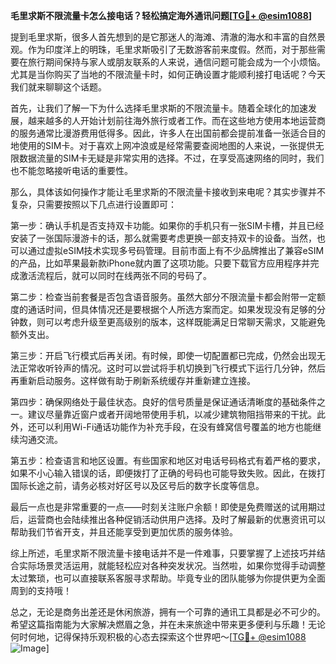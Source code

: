 **毛里求斯不限流量卡怎么接电话？轻松搞定海外通讯问题[[TG💪+ @esim1088](https://t.me/s/esim1088)]**

提到毛里求斯，很多人首先想到的是它那迷人的海滩、清澈的海水和丰富的自然景观。作为印度洋上的明珠，毛里求斯吸引了无数游客前来度假。然而，对于那些需要在旅行期间保持与家人或朋友联系的人来说，通信问题可能会成为一个小烦恼。尤其是当你购买了当地的不限流量卡时，如何正确设置才能顺利接打电话呢？今天我们就来聊聊这个话题。

首先，让我们了解一下为什么选择毛里求斯的不限流量卡。随着全球化的加速发展，越来越多的人开始计划前往海外旅行或者工作。而在这些地方使用本地运营商的服务通常比漫游费用低得多。因此，许多人在出国前都会提前准备一张适合目的地使用的SIM卡。对于喜欢上网冲浪或是经常需要查阅地图的人来说，一张提供无限数据流量的SIM卡无疑是非常实用的选择。不过，在享受高速网络的同时，我们也不能忽略接听电话的重要性。

那么，具体该如何操作才能让毛里求斯的不限流量卡接收到来电呢？其实步骤并不复杂，只需要按照以下几点进行设置即可：

第一步：确认手机是否支持双卡功能。如果你的手机只有一张SIM卡槽，并且已经安装了一张国际漫游卡的话，那么就需要考虑更换一部支持双卡的设备。当然，也可以通过虚拟eSIM技术实现多号码管理。目前市面上有不少品牌推出了兼容eSIM的产品，比如苹果最新款iPhone就内置了这项功能。只要下载官方应用程序并完成激活流程后，就可以同时在线两张不同的号码了。

第二步：检查当前套餐是否包含语音服务。虽然大部分不限流量卡都会附带一定额度的通话时间，但具体情况还是要根据个人所选方案而定。如果发现没有足够的分钟数，则可以考虑升级至更高级别的版本，这样既能满足日常聊天需求，又能避免额外支出。

第三步：开启飞行模式后再关闭。有时候，即使一切配置都已完成，仍然会出现无法正常收听铃声的情况。这时可以尝试将手机切换到飞行模式下运行几分钟，然后再重新启动服务。这样做有助于刷新系统缓存并重新建立连接。

第四步：确保网络处于最佳状态。良好的信号质量是保证通话清晰度的基础条件之一。建议尽量靠近窗户或者开阔地带使用手机，以减少建筑物阻挡带来的干扰。此外，还可以利用Wi-Fi通话功能作为补充手段，在没有蜂窝信号覆盖的地方也能继续沟通交流。

第五步：检查语言和地区设置。有些国家和地区对电话号码格式有着严格的要求，如果不小心输入错误的话，即便拨打了正确的号码也可能导致失败。因此，在拨打国际长途之前，请务必核对好区号以及区号后的数字长度等信息。

最后一点也是非常重要的一点——时刻关注账户余额！即使是免费赠送的试用期过后，运营商也会陆续推出各种促销活动供用户选择。及时了解最新的优惠资讯可以帮助我们节省开支，并且还能享受到更加优质的服务体验。

综上所述，毛里求斯不限流量卡接电话并不是一件难事，只要掌握了上述技巧并结合实际场景灵活运用，就能轻松应对各种突发状况。当然啦，如果你觉得手动调整太过繁琐，也可以直接联系客服寻求帮助。毕竟专业的团队能够为你提供更为全面周到的支持哦！

总之，无论是商务出差还是休闲旅游，拥有一个可靠的通讯工具都是必不可少的。希望这篇指南能为大家解决燃眉之急，并在未来旅途中带来更多便利与乐趣！无论何时何地，记得保持乐观积极的心态去探索这个世界吧～[[TG💪+ @esim1088](https://t.me/s/esim1088) ![Image](https://i.postimg.cc/4NQfJmqS/Snipaste-2025-05-13-00-14-12.png)]